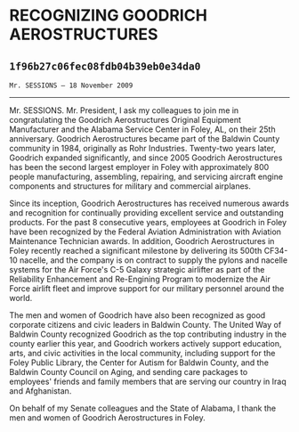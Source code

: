 # RECOGNIZING GOODRICH AEROSTRUCTURES
## `1f96b27c06fec08fdb04b39eb0e34da0`
`Mr. SESSIONS — 18 November 2009`

---

 Mr. SESSIONS. Mr. President, I ask my colleagues to join me in 
congratulating the Goodrich Aerostructures Original Equipment 
Manufacturer and the Alabama Service Center in Foley, AL, on their 25th 
anniversary. Goodrich Aerostructures became part of the Baldwin County 
community in 1984, originally as Rohr Industries. Twenty-two years 
later, Goodrich expanded significantly, and since 2005 Goodrich 
Aerostructures has been the second largest employer in Foley with 
approximately 800 people manufacturing, assembling, repairing, and 
servicing aircraft engine components and structures for military and 
commercial airplanes.

Since its inception, Goodrich Aerostructures has received numerous 
awards and recognition for continually providing excellent service and 
outstanding products. For the past 8 consecutive years, employees at 
Goodrich in Foley have been recognized by the Federal Aviation 
Administration with Aviation Maintenance Technician awards. In 
addition, Goodrich Aerostructures in Foley recently reached a 
significant milestone by delivering its 500th CF34-10 nacelle, and the 
company is on contract to supply the pylons and nacelle systems for the 
Air Force's C-5 Galaxy strategic airlifter as part of the Reliability 
Enhancement and Re-Engining Program to modernize the Air Force airlift 
fleet and improve support for our military personnel around the world.

The men and women of Goodrich have also been recognized as good 
corporate citizens and civic leaders in Baldwin County. The United Way 
of Baldwin County recognized Goodrich as the top contributing industry 
in the county earlier this year, and Goodrich workers actively support 
education, arts, and civic activities in the local community, including 
support for the Foley Public Library, the Center for Autism for Baldwin 
County, and the Baldwin County Council on Aging, and sending care 
packages to employees' friends and family members that are serving our 
country in Iraq and Afghanistan.

On behalf of my Senate colleagues and the State of Alabama, I thank 
the men and women of Goodrich Aerostructures in Foley.
